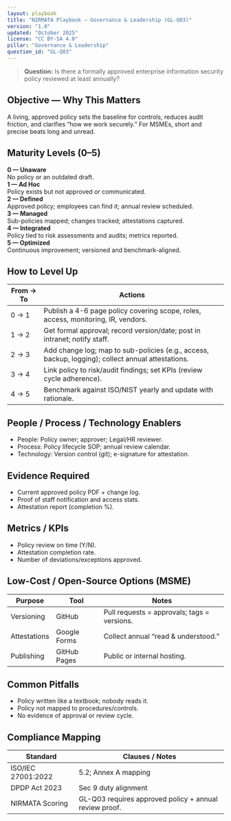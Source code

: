 ```yaml
---
layout: playbook
title: "NIRMATA Playbook — Governance & Leadership (GL-Q03)"
version: "1.0"
updated: "October 2025"
license: "CC BY-SA 4.0"
pillar: "Governance & Leadership"
question_id: "GL-Q03"
---
```


> **Question:** Is there a formally approved enterprise information security policy reviewed at least annually?

## Objective — Why This Matters
A living, approved policy sets the baseline for controls, reduces audit friction, and clarifies “how we work securely.” For MSMEs, short and precise beats long and unread.

## Maturity Levels (0–5)
<div class="levels-grid">
  <div class="level level-0"><strong>0 — Unaware</strong><br>No policy or an outdated draft.</div>
  <div class="level level-1"><strong>1 — Ad Hoc</strong><br>Policy exists but not approved or communicated.</div>
  <div class="level level-2"><strong>2 — Defined</strong><br>Approved policy; employees can find it; annual review scheduled.</div>
  <div class="level level-3"><strong>3 — Managed</strong><br>Sub-policies mapped; changes tracked; attestations captured.</div>
  <div class="level level-4"><strong>4 — Integrated</strong><br>Policy tied to risk assessments and audits; metrics reported.</div>
  <div class="level level-5"><strong>5 — Optimized</strong><br>Continuous improvement; versioned and benchmark-aligned.</div>
</div>

## How to Level Up

| From → To | Actions |
|---|---|
|0 → 1 | Publish a 4-6 page policy covering scope, roles, access, monitoring, IR, vendors. |
|1 → 2 | Get formal approval; record version/date; post in intranet; notify staff. |
|2 → 3 | Add change log; map to sub-policies (e.g., access, backup, logging); collect annual attestations. |
|3 → 4 | Link policy to risk/audit findings; set KPIs (review cycle adherence). |
|4 → 5 | Benchmark against ISO/NIST yearly and update with rationale. |

## People / Process / Technology Enablers
- People: Policy owner; approver; Legal/HR reviewer.
- Process: Policy lifecycle SOP; annual review calendar.
- Technology: Version control (git); e-signature for attestation.

## Evidence Required
- Current approved policy PDF + change log.
- Proof of staff notification and access stats.
- Attestation report (completion %).

## Metrics / KPIs
- Policy review on time (Y/N).
- Attestation completion rate.
- Number of deviations/exceptions approved.

## Low-Cost / Open-Source Options (MSME)

| Purpose | Tool | Notes |
|---|---|---|
|Versioning | GitHub | Pull requests = approvals; tags = versions. |
|Attestations | Google Forms | Collect annual “read & understood.” |
|Publishing | GitHub Pages | Public or internal hosting. |

## Common Pitfalls
- Policy written like a textbook; nobody reads it.
- Policy not mapped to procedures/controls.
- No evidence of approval or review cycle.

## Compliance Mapping

| Standard | Clauses / Notes |
|---|---|
|ISO/IEC 27001:2022 | 5.2; Annex A mapping |
|DPDP Act 2023 | Sec 9 duty alignment |
|NIRMATA Scoring | GL-Q03 requires approved policy + annual review proof.
